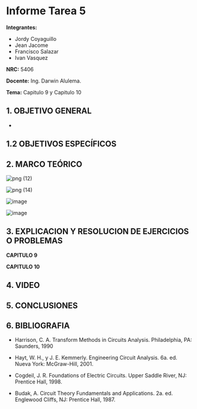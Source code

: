 # Informe Tarea 5
**Integrantes:**
- Jordy Coyaguillo
- Jean Jacome
- Francisco Salazar
- Ivan Vasquez



 **NRC:** 5406
 
 **Docente:** Ing. Darwin Alulema.
 
 **Tema:** Capitulo 9 y Capitulo 10 
 
 ## 1. OBJETIVO GENERAL
 
- 


 ## 1.2 OBJETIVOS ESPECÍFICOS
 


 ## 2. MARCO TEÓRICO 
 
 ![png (12)](https://user-images.githubusercontent.com/85137954/126405688-84f9af79-4a0b-4ce5-a55b-c84a25a8eb4b.png)

 ![png (14)](https://user-images.githubusercontent.com/85137954/126406776-7c4651ea-393d-475a-865c-f5152f36cad4.png)

 
 
 ![image](https://user-images.githubusercontent.com/85137954/126404367-22a522bf-b949-4569-a2b4-3bfa4d6fe1d5.png)

![image](https://user-images.githubusercontent.com/85137954/126405490-b4067e18-9404-4132-b67e-d35d3f182b63.png)
 
 ## 3. EXPLICACION Y RESOLUCION DE EJERCICIOS O PROBLEMAS 
 
 **CAPITULO 9**
 
 


 **CAPITULO 10**
 
 
## 4. VIDEO


## 5. CONCLUSIONES



## 6. BIBLIOGRAFIA

- Harrison, C. A. Transform Methods in Circuits Analysis. Philadelphia, PA: Saunders, 1990

- Hayt, W. H., y J. E. Kemmerly. Engineering Circuit Analysis.
6a. ed. Nueva York: McGraw-Hill, 2001.

- Cogdeil, J. R. Foundations of Electric Circuits. Upper Saddle
River, NJ: Prentice Hall, 1998.

- Budak, A. Circuit Theory Fundamentals and Applications. 2a.
ed. Englewood Cliffs, NJ: Prentice Hall, 1987.

